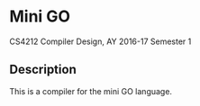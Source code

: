 # Mini GO
CS4212 Compiler Design, AY 2016-17 Semester 1

## Description
This is a compiler for the mini GO language.
